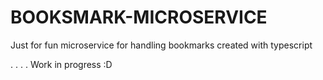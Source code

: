 # BOOKSMARK-MICROSERVICE

Just for fun microservice for handling bookmarks created with typescript

.
.
.
.
Work in progress :D